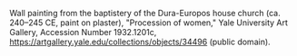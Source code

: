 Wall painting from the baptistery of the Dura-Europos house church (ca. 240–245 CE, paint on plaster), "Procession of women," Yale University Art Gallery, Accession Number 1932.1201c, https://artgallery.yale.edu/collections/objects/34496 (public domain).